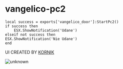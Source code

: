 # vangelico-pc2

    local success = exports['vangelico_door']:StartPc2()
    if success then
        ESX.ShowNotification('Udane')
    elseif not success then
    ESX.ShowNotification('Nie Udane')
    end
    
 UI CREATED BY [KORNIK](https://github.com/KoRrNiK)


![unknown](https://cdn.discordapp.com/attachments/978686779588759643/1041372735760240741/image.png)
